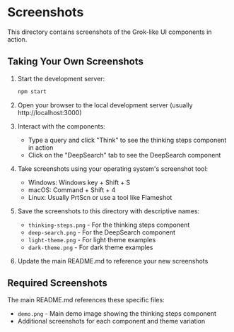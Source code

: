 # Screenshots

This directory contains screenshots of the Grok-like UI components in action.

## Taking Your Own Screenshots

1. Start the development server:
   ```bash
   npm start
   ```

2. Open your browser to the local development server (usually http://localhost:3000)

3. Interact with the components:
   - Type a query and click "Think" to see the thinking steps component in action
   - Click on the "DeepSearch" tab to see the DeepSearch component

4. Take screenshots using your operating system's screenshot tool:
   - Windows: Windows key + Shift + S
   - macOS: Command + Shift + 4
   - Linux: Usually PrtScn or use a tool like Flameshot

5. Save the screenshots to this directory with descriptive names:
   - `thinking-steps.png` - For the thinking steps component
   - `deep-search.png` - For the DeepSearch component
   - `light-theme.png` - For light theme examples
   - `dark-theme.png` - For dark theme examples

6. Update the main README.md to reference your new screenshots

## Required Screenshots

The main README.md references these specific files:
- `demo.png` - Main demo image showing the thinking steps component
- Additional screenshots for each component and theme variation 